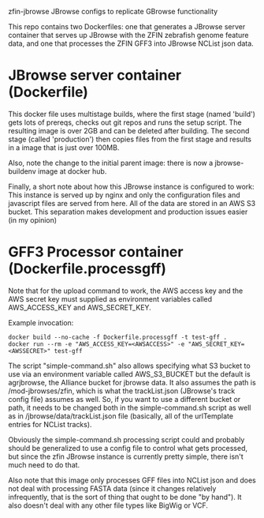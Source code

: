 zfin-jbrowse
JBrowse configs to replicate GBrowse functionality

This repo contains two Dockerfiles: one that generates a JBrowse
server container that serves up JBrowse with the ZFIN zebrafish
genome feature data, and one that processes the ZFIN GFF3 into
JBrowse NCList json data.

JBrowse server container (Dockerfile)
=====================================

This docker file uses multistage builds, where the first stage (named 'build')
gets lots of prereqs, checks out git repos and runs the setup script. The
resulting image is over 2GB and can be deleted after building. The second
stage (called 'production') then copies files from the first stage and
results in a image that is just over 100MB.

Also, note the change to the initial parent image: there is now a jbrowse-buildenv
image at docker hub.

Finally, a short note about how this JBrowse instance is configured to work:
This instance is served up by nginx and only the configuration files and
javascript files are served from here.  All of the data are stored in an AWS
S3 bucket.  This separation makes development and production issues easier
(in my opinion)

GFF3 Processor container (Dockerfile.processgff)
================================================

Note that for the upload command to work, the AWS access key and the AWS
secret key must supplied as environment variables called AWS_ACCESS_KEY and
AWS_SECRET_KEY.

Example invocation:

    docker build --no-cache -f Dockerfile.processgff -t test-gff .
    docker run --rm -e "AWS_ACCESS_KEY=<AWSACCESS>" -e "AWS_SECRET_KEY=<AWSSECRET>" test-gff

The script "simple-command.sh" also allows specifying what S3 bucket to use
via an environment variable called AWS_S3_BUCKET but the default is agrjbrowse, the
Alliance bucket for jbrowse data.  It also assumes the path is /mod-jbrowses/zfin,
which is what the trackList.json (JBrowse's track config file) assumes as well.
So, if you want to use a different bucket or path, it needs to be changed both in the
simple-command.sh script as well as in /jbrowse/data/trackList.json file (basically,
all of the urlTemplate entries for NCList tracks).

Obviously the simple-command.sh processing script could and probably should be
generalized to use a config file to control what gets processed, but since
the zfin JBrowse instance is currently pretty simple, there isn't much need to do that.

Also note that this image only processes GFF files into NCList json and does
not deal with processing FASTA data (since it changes relatively infrequently,
that is the sort of thing that ought to be done "by hand").  It also doesn't deal
with any other file types like BigWig or VCF.

